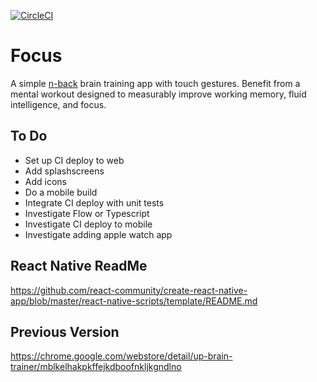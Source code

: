[![CircleCI](https://circleci.com/gh/benshope/focus.svg?style=shield)](https://circleci.com/gh/benshope/focus)

# Focus
A simple [n-back](https://en.wikipedia.org/wiki/N-back) brain training app with touch gestures.  Benefit from a mental workout designed to measurably improve working memory, fluid intelligence, and focus.

## To Do ##
- Set up CI deploy to web
- Add splashscreens
- Add icons
- Do a mobile build
- Integrate CI deploy with unit tests
- Investigate Flow or Typescript
- Investigate CI deploy to mobile
- Investigate adding apple watch app

## React Native ReadMe 
https://github.com/react-community/create-react-native-app/blob/master/react-native-scripts/template/README.md

## Previous Version
https://chrome.google.com/webstore/detail/up-brain-trainer/mblkelhakpkffejkdboofnkljkgndlno
